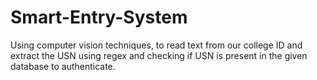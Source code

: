 # Smart-Entry-System
Using computer vision techniques, to read text from our college ID and extract the USN using regex and checking if USN is present in the given database to authenticate.

